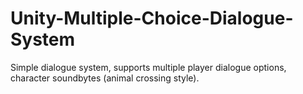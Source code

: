 # Unity-Multiple-Choice-Dialogue-System
 Simple dialogue system, supports multiple player dialogue options, character soundbytes (animal crossing style).

 
